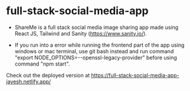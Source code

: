 # full-stack-social-media-app

- ShareMe is a full stack social media image sharing app made using React JS, Tailwind and Sanity (https://www.sanity.io/).

- If you run into a error while running the frontend part of the app using windows or mac terminal, use git bash instead and run command "export NODE_OPTIONS=--openssl-legacy-provider" before using command "npm start".

Check out the deployed version at https://full-stack-social-media-app-jayesh.netlify.app/